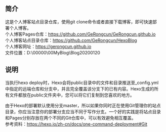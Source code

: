 ## 简介
这是个人博客站点目录仓库，使用git clone命令或者直接下载博客，即可快速部署个人博客。  
个人博客Pages仓库：https://github.com/GeRongcun/GeRongcun.github.io  
个人博客站点目录仓库：https://github.com/GeRongcun/HexoBlog  
个人博客网址：https://gerongcun.github.io  
文件位置：D:\00000\00MyBlog\Blog20200120  

## 说明
当执行hexo deploy时，Hexo会将public目录中的文件和目录推送至_config.yml中指定的远端仓库和分支中，并且完全覆盖该分支下的已有内容。Hexo生成的所有文件都放在public文件夹中，您可以将它们复制到您喜欢的地方。  

由于Hexo的部署默认使用分支master，所以如果你同时正在使用Git管理你的站点目录，你应当注意你的部署分支应当不同于写作分支。一个好的实践是将站点目录和Pages分别存放在两个不同的Git仓库中，可以有效避免相互覆盖。  
参考资料：https://hexo.io/zh-cn/docs/one-command-deployment#Git  


